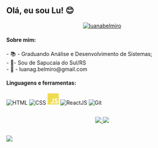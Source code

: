 ## Olá, eu sou Lu! 😊

<div align="center">
<a href="https://linkedin.com/in/luanabelmiro" target="blank"><img align="center" src="https://raw.githubusercontent.com/rahuldkjain/github-profile-readme-generator/master/src/images/icons/Social/linked-in-alt.svg" alt="luanabelmiro" height="20" width="30" /></a>
</div>

<h4>Sobre mim:</h4>
- 📚 - Graduando Análise e Desenvolvimento de Sistemas;<br />
- 📍- Sou de Sapucaia do Sul/RS<br />
- 📧 - luanag.belmiro@gmail.com

<h4>Linguagens e ferramentas:</h4>
<div style="display: inline_block">
  <img alt="HTML" height="30" width="30" src="https://cdn.jsdelivr.net/gh/devicons/devicon/icons/html5/html5-original.svg" />
  <img alt="CSS" height="30" width="30" src="https://cdn.jsdelivr.net/gh/devicons/devicon/icons/css3/css3-original.svg" />
<!--   <img alt="Sass" height="30" width="30" src="https://cdn.jsdelivr.net/gh/devicons/devicon/icons/sass/sass-original.svg" /> -->
<!--   <img alt="Tailwind" height="30" width="30" src="https://cdn.jsdelivr.net/gh/devicons/devicon/icons/tailwindcss/tailwindcss-plain.svg" /> -->
  <img alt="JavaScript" height="30" width="30" src="https://raw.githubusercontent.com/devicons/devicon/master/icons/javascript/javascript-plain.svg">
  <img alt="ReactJS" height="30" width="30" src="https://cdn.jsdelivr.net/gh/devicons/devicon/icons/react/react-original.svg" />
  <img alt="Git" height="30" width="30" src="https://cdn.jsdelivr.net/gh/devicons/devicon/icons/git/git-original.svg" />
<!--   <img alt="Figma" height="30" width="30" src="https://cdn.jsdelivr.net/gh/devicons/devicon/icons/figma/figma-original.svg" /> -->
</div>


##


<div align="center">
  <a href="https://github.com/LUANABELMIRO">
  <img height="180em" src="https://github-readme-stats.vercel.app/api?username=LUANABELMIRO&show_icons=true&theme=tokyonight&include_all_commits=true&count_private=true"/>
  <img height="180em" src="https://github-readme-stats.vercel.app/api/top-langs/?username=LUANABELMIRO&layout=compact&langs_count=7&theme=tokyonight"/>
</div>

  ##
 
 
 
<div> 
  <a href="https://instagram.com/luubelmiro" target="_blank"><img src="https://img.shields.io/badge/-Instagram-%23E4405F?style=for-the-badge&logo=instagram&logoColor=white" target="_blank"></a>
<!--   <a href = "mailto:luanag.belmiro@gmail.com"><img src="https://img.shields.io/badge/-Gmail-%23333?style=for-the-badge&logo=gmail&logoColor=white" target="_blank"></a>
  <a href="https://www.linkedin.com/in/luanabelmiro" target="_blank"><img src="https://img.shields.io/badge/-LinkedIn-%230077B5?style=for-the-badge&logo=linkedin&logoColor=white" target="_blank"></a> 
  -->
  
 
</div>
